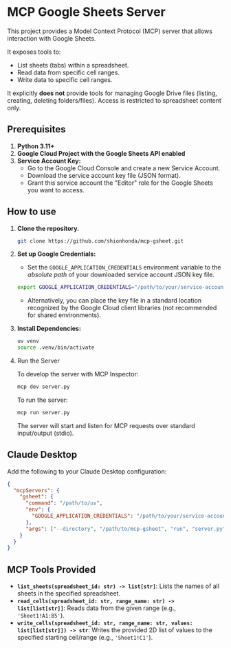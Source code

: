 # MCP Google Sheets Server

This project provides a Model Context Protocol (MCP) server that allows interaction with Google Sheets.

It exposes tools to:

- List sheets (tabs) within a spreadsheet.
- Read data from specific cell ranges.
- Write data to specific cell ranges.

It explicitly **does not** provide tools for managing Google Drive files (listing, creating, deleting folders/files). Access is restricted to spreadsheet content only.

## Prerequisites

1.  **Python 3.11+**
2.  **Google Cloud Project with the Google Sheets API enabled**
3.  **Service Account Key:**
    - Go to the Google Cloud Console and create a new Service Account.
    - Download the service account key file (JSON format).
    - Grant this service account the "Editor" role for the Google Sheets you want to access.

## How to use

1.  **Clone the repository.**

    ```bash
    git clone https://github.com/shionhonda/mcp-gsheet.git
    ```

2.  **Set up Google Credentials:**

    - Set the `GOOGLE_APPLICATION_CREDENTIALS` environment variable to the _absolute path_ of your downloaded service account JSON key file.

    ```bash
    export GOOGLE_APPLICATION_CREDENTIALS="/path/to/your/service-account-key.json"
    ```

    - Alternatively, you can place the key file in a standard location recognized by the Google Cloud client libraries (not recommended for shared environments).

3.  **Install Dependencies:**

    ```bash
    uv venv
    source .venv/bin/activate
    ```

4.  Run the Server

    To develop the server with MCP Inspector:

    ```bash
    mcp dev server.py
    ```

    To run the server:

    ```bash
    mcp run server.py
    ```

    The server will start and listen for MCP requests over standard input/output (stdio).

## Claude Desktop

Add the following to your Claude Desktop configuration:

```json
{
  "mcpServers": {
    "gsheet": {
      "command": "/path/to/uv",
      "env": {
        "GOOGLE_APPLICATION_CREDENTIALS": "/path/to/your/service-account-key.json"
      },
      "args": ["--directory", "/path/to/mcp-gsheet", "run", "server.py"]
    }
  }
}
```

## MCP Tools Provided

- **`list_sheets(spreadsheet_id: str) -> list[str]`**: Lists the names of all sheets in the specified spreadsheet.
- **`read_cells(spreadsheet_id: str, range_name: str) -> list[list[str]]`**: Reads data from the given range (e.g., `'Sheet1!A1:B5'`).
- **`write_cells(spreadsheet_id: str, range_name: str, values: list[list[str]]) -> str`**: Writes the provided 2D list of values to the specified starting cell/range (e.g., `'Sheet1!C1'`).

